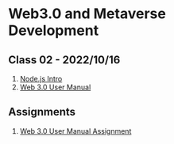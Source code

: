 # Web3.0 and Metaverse Development

## Class 02 - 2022/10/16

1. [Node.js Intro](https://docs.google.com/presentation/d/1eOLJTN0FyVAw6lMUvA_XYLORKnudWXyzXsB6sg5oPIs/edit?usp=sharing)
2. [Web 3.0 User Manual](https://docs.google.com/presentation/d/1FSbr9aJwO0-fmZHqWy_eHO2N_jwJLmQCy4cG8rd4ctw/edit?usp=sharing)

## Assignments

1. [Web 3.0 User Manual Assignment](./assignment/Readme.md)
